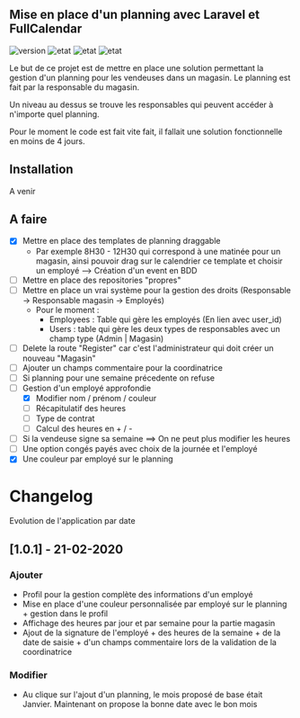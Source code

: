 ## Mise en place d'un planning avec Laravel et FullCalendar
![version](https://img.shields.io/badge/Version-v1.0.1-success)
![etat](https://img.shields.io/badge/Etat-En%20cours-orange)
![etat](https://img.shields.io/badge/Laravel-6.8.0-informational)
![etat](https://img.shields.io/badge/FullCalendar-4.3.0-informational)

Le but de ce projet est de mettre en place une solution permettant la gestion d'un planning pour les vendeuses dans un magasin. 
Le planning est fait par la responsable du magasin.

Un niveau au dessus se trouve les responsables qui peuvent accéder à n'importe quel planning.

Pour le moment le code est fait vite fait, il fallait une solution fonctionnelle en moins de 4 jours.

## Installation

A venir

## A faire

* [X] Mettre en place des templates de planning draggable
    * Par exemple 8H30 - 12H30 qui correspond à une matinée pour un magasin, ainsi pouvoir drag sur le calendrier ce template et choisir un employé --> Création d'un event en BDD
* [ ] Mettre en place des repositories "propres"
* [ ] Mettre en place un vrai système pour la gestion des droits (Responsable -> Responsable magasin -> Employés)
    * Pour le moment :
        * Employees : Table qui gère les employés (En lien avec user_id)
        * Users : table qui gère les deux types de responsables avec un champ type (Admin | Magasin)
* [ ] Delete la route "Register" car c'est l'administrateur qui doit créer un nouveau "Magasin"
* [ ] Ajouter un champs commentaire pour la coordinatrice
* [ ] Si planning pour une semaine précedente on refuse
* [ ] Gestion d'un employé approfondie
    * [X] Modifier nom / prénom / couleur
    * [ ] Récapitulatif des heures
    * [ ] Type de contrat
    * [ ] Calcul des heures en + / - 
* [ ] Si la vendeuse signe sa semaine ==> On ne peut plus modifier les heures
* [ ] Une option congés payés avec choix de la journée et l'employé
* [X] Une couleur par employé sur le planning

# Changelog

Evolution de l'application par date 

## [1.0.1] - 21-02-2020

### Ajouter 

- Profil pour la gestion complète des informations d'un employé
- Mise en place d'une couleur personnalisée par employé sur le planning + gestion dans le profil
- Affichage des heures par jour et par semaine pour la partie magasin
- Ajout de la signature de l'employé + des heures de la semaine + de la date de saisie + d'un champs commentaire  lors de la validation de la coordinatrice

### Modifier

- Au clique sur l'ajout d'un planning, le mois proposé de base était Janvier. Maintenant on propose la bonne date avec le bon mois
